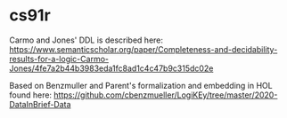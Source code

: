 # cs91r

Carmo and Jones' DDL is described here: https://www.semanticscholar.org/paper/Completeness-and-decidability-results-for-a-logic-Carmo-Jones/4fe7a2b44b3983eda1fc8ad1c4c47b9c315dc02e

Based on Benzmuller and Parent's formalization and embedding in HOL found here: https://github.com/cbenzmueller/LogiKEy/tree/master/2020-DataInBrief-Data
